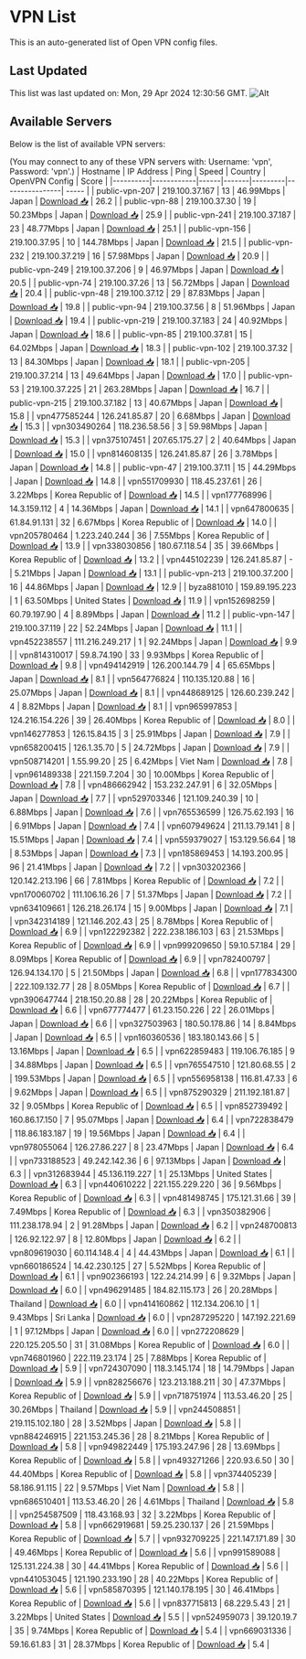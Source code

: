 # VPN List

This is an auto-generated list of Open VPN config files.

## Last Updated

This list was last updated on: Mon, 29 Apr 2024 12:30:56 GMT.
![Alt](https://repobeats.axiom.co/api/embed/186b98318ef1479477931607c1ad7d823f12451f.svg "Repobeats analytics image")

## Available Servers

Below is the list of available VPN servers:

(You may connect to any of these VPN servers with: Username: 'vpn', Password: 'vpn'.)
| Hostname | IP Address | Ping | Speed | Country | OpenVPN Config | Score |
|----------|------------|------|-------|---------|----------------| ----- |
| public-vpn-207 | 219.100.37.167 | 13 | 46.99Mbps | Japan | [Download 📥](./configs/server_0_JP.ovpn) | 26.2 |
| public-vpn-88 | 219.100.37.30 | 19 | 50.23Mbps | Japan | [Download 📥](./configs/server_1_JP.ovpn) | 25.9 |
| public-vpn-241 | 219.100.37.187 | 23 | 48.77Mbps | Japan | [Download 📥](./configs/server_2_JP.ovpn) | 25.1 |
| public-vpn-156 | 219.100.37.95 | 10 | 144.78Mbps | Japan | [Download 📥](./configs/server_3_JP.ovpn) | 21.5 |
| public-vpn-232 | 219.100.37.219 | 16 | 57.98Mbps | Japan | [Download 📥](./configs/server_4_JP.ovpn) | 20.9 |
| public-vpn-249 | 219.100.37.206 | 9 | 46.97Mbps | Japan | [Download 📥](./configs/server_5_JP.ovpn) | 20.5 |
| public-vpn-74 | 219.100.37.26 | 13 | 56.72Mbps | Japan | [Download 📥](./configs/server_6_JP.ovpn) | 20.4 |
| public-vpn-48 | 219.100.37.12 | 29 | 87.83Mbps | Japan | [Download 📥](./configs/server_7_JP.ovpn) | 19.8 |
| public-vpn-94 | 219.100.37.56 | 8 | 51.96Mbps | Japan | [Download 📥](./configs/server_8_JP.ovpn) | 19.4 |
| public-vpn-219 | 219.100.37.183 | 24 | 40.92Mbps | Japan | [Download 📥](./configs/server_9_JP.ovpn) | 18.6 |
| public-vpn-85 | 219.100.37.81 | 15 | 64.02Mbps | Japan | [Download 📥](./configs/server_10_JP.ovpn) | 18.3 |
| public-vpn-102 | 219.100.37.32 | 13 | 84.30Mbps | Japan | [Download 📥](./configs/server_11_JP.ovpn) | 18.1 |
| public-vpn-205 | 219.100.37.214 | 13 | 49.64Mbps | Japan | [Download 📥](./configs/server_12_JP.ovpn) | 17.0 |
| public-vpn-53 | 219.100.37.225 | 21 | 263.28Mbps | Japan | [Download 📥](./configs/server_13_JP.ovpn) | 16.7 |
| public-vpn-215 | 219.100.37.182 | 13 | 40.67Mbps | Japan | [Download 📥](./configs/server_14_JP.ovpn) | 15.8 |
| vpn477585244 | 126.241.85.87 | 20 | 6.68Mbps | Japan | [Download 📥](./configs/server_15_JP.ovpn) | 15.3 |
| vpn303490264 | 118.236.58.56 | 3 | 59.98Mbps | Japan | [Download 📥](./configs/server_16_JP.ovpn) | 15.3 |
| vpn375107451 | 207.65.175.27 | 2 | 40.64Mbps | Japan | [Download 📥](./configs/server_17_JP.ovpn) | 15.0 |
| vpn814608135 | 126.241.85.87 | 26 | 3.78Mbps | Japan | [Download 📥](./configs/server_18_JP.ovpn) | 14.8 |
| public-vpn-47 | 219.100.37.11 | 15 | 44.29Mbps | Japan | [Download 📥](./configs/server_19_JP.ovpn) | 14.8 |
| vpn551709930 | 118.45.237.61 | 26 | 3.22Mbps | Korea Republic of | [Download 📥](./configs/server_20_KR.ovpn) | 14.5 |
| vpn177768996 | 14.3.159.112 | 4 | 14.36Mbps | Japan | [Download 📥](./configs/server_21_JP.ovpn) | 14.1 |
| vpn647800635 | 61.84.91.131 | 32 | 6.67Mbps | Korea Republic of | [Download 📥](./configs/server_22_KR.ovpn) | 14.0 |
| vpn205780464 | 1.223.240.244 | 36 | 7.55Mbps | Korea Republic of | [Download 📥](./configs/server_23_KR.ovpn) | 13.9 |
| vpn338030856 | 180.67.118.54 | 35 | 39.66Mbps | Korea Republic of | [Download 📥](./configs/server_24_KR.ovpn) | 13.2 |
| vpn445102239 | 126.241.85.87 | - | 5.21Mbps | Japan | [Download 📥](./configs/server_25_JP.ovpn) | 13.1 |
| public-vpn-213 | 219.100.37.200 | 16 | 44.86Mbps | Japan | [Download 📥](./configs/server_26_JP.ovpn) | 12.9 |
| byza881010 | 159.89.195.223 | 1 | 63.50Mbps | United States | [Download 📥](./configs/server_27_US.ovpn) | 11.9 |
| vpn152698259 | 60.79.197.90 | 4 | 8.89Mbps | Japan | [Download 📥](./configs/server_28_JP.ovpn) | 11.2 |
| public-vpn-147 | 219.100.37.119 | 22 | 52.24Mbps | Japan | [Download 📥](./configs/server_29_JP.ovpn) | 11.1 |
| vpn452238557 | 111.216.249.217 | 1 | 92.24Mbps | Japan | [Download 📥](./configs/server_30_JP.ovpn) | 9.9 |
| vpn814310017 | 59.8.74.190 | 33 | 9.93Mbps | Korea Republic of | [Download 📥](./configs/server_31_KR.ovpn) | 9.8 |
| vpn494142919 | 126.200.144.79 | 4 | 65.65Mbps | Japan | [Download 📥](./configs/server_32_JP.ovpn) | 8.1 |
| vpn564776824 | 110.135.120.88 | 16 | 25.07Mbps | Japan | [Download 📥](./configs/server_33_JP.ovpn) | 8.1 |
| vpn448689125 | 126.60.239.242 | 4 | 8.82Mbps | Japan | [Download 📥](./configs/server_34_JP.ovpn) | 8.1 |
| vpn965997853 | 124.216.154.226 | 39 | 26.40Mbps | Korea Republic of | [Download 📥](./configs/server_35_KR.ovpn) | 8.0 |
| vpn146277853 | 126.15.84.15 | 3 | 25.91Mbps | Japan | [Download 📥](./configs/server_36_JP.ovpn) | 7.9 |
| vpn658200415 | 126.1.35.70 | 5 | 24.72Mbps | Japan | [Download 📥](./configs/server_37_JP.ovpn) | 7.9 |
| vpn508714201 | 1.55.99.20 | 25 | 6.42Mbps | Viet Nam | [Download 📥](./configs/server_38_VN.ovpn) | 7.8 |
| vpn961489338 | 221.159.7.204 | 30 | 10.00Mbps | Korea Republic of | [Download 📥](./configs/server_39_KR.ovpn) | 7.8 |
| vpn486662942 | 153.232.247.91 | 6 | 32.05Mbps | Japan | [Download 📥](./configs/server_40_JP.ovpn) | 7.7 |
| vpn529703346 | 121.109.240.39 | 10 | 6.88Mbps | Japan | [Download 📥](./configs/server_41_JP.ovpn) | 7.6 |
| vpn765536599 | 126.75.62.193 | 16 | 6.91Mbps | Japan | [Download 📥](./configs/server_42_JP.ovpn) | 7.4 |
| vpn607949624 | 211.13.79.141 | 8 | 15.51Mbps | Japan | [Download 📥](./configs/server_43_JP.ovpn) | 7.4 |
| vpn559379027 | 153.129.56.64 | 18 | 8.53Mbps | Japan | [Download 📥](./configs/server_44_JP.ovpn) | 7.3 |
| vpn185869453 | 14.193.200.95 | 96 | 21.41Mbps | Japan | [Download 📥](./configs/server_45_JP.ovpn) | 7.2 |
| vpn303202366 | 120.142.213.196 | 66 | 7.81Mbps | Korea Republic of | [Download 📥](./configs/server_46_KR.ovpn) | 7.2 |
| vpn170060702 | 111.106.16.26 | 7 | 51.37Mbps | Japan | [Download 📥](./configs/server_47_JP.ovpn) | 7.2 |
| vpn634109661 | 126.218.26.174 | 15 | 9.00Mbps | Japan | [Download 📥](./configs/server_48_JP.ovpn) | 7.1 |
| vpn342314189 | 121.146.202.43 | 25 | 8.78Mbps | Korea Republic of | [Download 📥](./configs/server_49_KR.ovpn) | 6.9 |
| vpn122292382 | 222.238.186.103 | 63 | 21.53Mbps | Korea Republic of | [Download 📥](./configs/server_50_KR.ovpn) | 6.9 |
| vpn999209650 | 59.10.57.184 | 29 | 8.09Mbps | Korea Republic of | [Download 📥](./configs/server_51_KR.ovpn) | 6.9 |
| vpn782400797 | 126.94.134.170 | 5 | 21.50Mbps | Japan | [Download 📥](./configs/server_52_JP.ovpn) | 6.8 |
| vpn177834300 | 222.109.132.77 | 28 | 8.05Mbps | Korea Republic of | [Download 📥](./configs/server_53_KR.ovpn) | 6.7 |
| vpn390647744 | 218.150.20.88 | 28 | 20.22Mbps | Korea Republic of | [Download 📥](./configs/server_54_KR.ovpn) | 6.6 |
| vpn677774477 | 61.23.150.226 | 22 | 26.01Mbps | Japan | [Download 📥](./configs/server_55_JP.ovpn) | 6.6 |
| vpn327503963 | 180.50.178.86 | 14 | 8.84Mbps | Japan | [Download 📥](./configs/server_56_JP.ovpn) | 6.5 |
| vpn160360536 | 183.180.143.66 | 5 | 13.16Mbps | Japan | [Download 📥](./configs/server_57_JP.ovpn) | 6.5 |
| vpn622859483 | 119.106.76.185 | 9 | 34.88Mbps | Japan | [Download 📥](./configs/server_58_JP.ovpn) | 6.5 |
| vpn765547510 | 121.80.68.55 | 2 | 199.53Mbps | Japan | [Download 📥](./configs/server_59_JP.ovpn) | 6.5 |
| vpn556958138 | 116.81.47.33 | 6 | 9.62Mbps | Japan | [Download 📥](./configs/server_60_JP.ovpn) | 6.5 |
| vpn875290329 | 211.192.181.87 | 32 | 9.05Mbps | Korea Republic of | [Download 📥](./configs/server_61_KR.ovpn) | 6.5 |
| vpn852739492 | 160.86.17.150 | 7 | 95.07Mbps | Japan | [Download 📥](./configs/server_62_JP.ovpn) | 6.4 |
| vpn722838479 | 118.86.183.187 | 19 | 19.56Mbps | Japan | [Download 📥](./configs/server_63_JP.ovpn) | 6.4 |
| vpn978055064 | 126.27.86.227 | 8 | 23.47Mbps | Japan | [Download 📥](./configs/server_64_JP.ovpn) | 6.4 |
| vpn733188523 | 49.242.142.36 | 6 | 97.13Mbps | Japan | [Download 📥](./configs/server_65_JP.ovpn) | 6.3 |
| vpn312683944 | 45.136.119.227 | 1 | 25.13Mbps | United States | [Download 📥](./configs/server_66_US.ovpn) | 6.3 |
| vpn440610222 | 221.155.229.220 | 36 | 9.56Mbps | Korea Republic of | [Download 📥](./configs/server_67_KR.ovpn) | 6.3 |
| vpn481498745 | 175.121.31.66 | 39 | 7.49Mbps | Korea Republic of | [Download 📥](./configs/server_68_KR.ovpn) | 6.3 |
| vpn350382906 | 111.238.178.94 | 2 | 91.28Mbps | Japan | [Download 📥](./configs/server_69_JP.ovpn) | 6.2 |
| vpn248700813 | 126.92.122.97 | 8 | 12.80Mbps | Japan | [Download 📥](./configs/server_70_JP.ovpn) | 6.2 |
| vpn809619030 | 60.114.148.4 | 4 | 44.43Mbps | Japan | [Download 📥](./configs/server_71_JP.ovpn) | 6.1 |
| vpn660186524 | 14.42.230.125 | 27 | 5.52Mbps | Korea Republic of | [Download 📥](./configs/server_72_KR.ovpn) | 6.1 |
| vpn902366193 | 122.24.214.99 | 6 | 9.32Mbps | Japan | [Download 📥](./configs/server_73_JP.ovpn) | 6.0 |
| vpn496291485 | 184.82.115.173 | 26 | 20.28Mbps | Thailand | [Download 📥](./configs/server_74_TH.ovpn) | 6.0 |
| vpn414160862 | 112.134.206.10 | 1 | 9.43Mbps | Sri Lanka | [Download 📥](./configs/server_75_LK.ovpn) | 6.0 |
| vpn287295220 | 147.192.221.69 | 1 | 97.12Mbps | Japan | [Download 📥](./configs/server_76_JP.ovpn) | 6.0 |
| vpn272208629 | 220.125.205.50 | 31 | 31.08Mbps | Korea Republic of | [Download 📥](./configs/server_77_KR.ovpn) | 6.0 |
| vpn746801960 | 222.119.23.174 | 25 | 7.88Mbps | Korea Republic of | [Download 📥](./configs/server_78_KR.ovpn) | 5.9 |
| vpn724307090 | 118.3.145.174 | 18 | 14.79Mbps | Japan | [Download 📥](./configs/server_79_JP.ovpn) | 5.9 |
| vpn828256676 | 123.213.188.211 | 30 | 47.37Mbps | Korea Republic of | [Download 📥](./configs/server_80_KR.ovpn) | 5.9 |
| vpn718751974 | 113.53.46.20 | 25 | 30.26Mbps | Thailand | [Download 📥](./configs/server_81_TH.ovpn) | 5.9 |
| vpn244508851 | 219.115.102.180 | 28 | 3.52Mbps | Japan | [Download 📥](./configs/server_82_JP.ovpn) | 5.8 |
| vpn884246915 | 221.153.245.36 | 28 | 8.21Mbps | Korea Republic of | [Download 📥](./configs/server_83_KR.ovpn) | 5.8 |
| vpn949822449 | 175.193.247.96 | 28 | 13.69Mbps | Korea Republic of | [Download 📥](./configs/server_84_KR.ovpn) | 5.8 |
| vpn493271266 | 220.93.6.50 | 30 | 44.40Mbps | Korea Republic of | [Download 📥](./configs/server_85_KR.ovpn) | 5.8 |
| vpn374405239 | 58.186.91.115 | 22 | 9.57Mbps | Viet Nam | [Download 📥](./configs/server_86_VN.ovpn) | 5.8 |
| vpn686510401 | 113.53.46.20 | 26 | 4.61Mbps | Thailand | [Download 📥](./configs/server_87_TH.ovpn) | 5.8 |
| vpn254587509 | 118.43.168.93 | 32 | 3.22Mbps | Korea Republic of | [Download 📥](./configs/server_88_KR.ovpn) | 5.8 |
| vpn662919681 | 59.25.230.137 | 26 | 21.59Mbps | Korea Republic of | [Download 📥](./configs/server_89_KR.ovpn) | 5.7 |
| vpn932709225 | 221.147.171.89 | 30 | 49.46Mbps | Korea Republic of | [Download 📥](./configs/server_90_KR.ovpn) | 5.6 |
| vpn991589088 | 125.131.224.38 | 30 | 44.41Mbps | Korea Republic of | [Download 📥](./configs/server_91_KR.ovpn) | 5.6 |
| vpn441053045 | 121.190.233.190 | 28 | 40.22Mbps | Korea Republic of | [Download 📥](./configs/server_92_KR.ovpn) | 5.6 |
| vpn585870395 | 121.140.178.195 | 30 | 46.41Mbps | Korea Republic of | [Download 📥](./configs/server_93_KR.ovpn) | 5.6 |
| vpn837715813 | 68.229.5.43 | 21 | 3.22Mbps | United States | [Download 📥](./configs/server_94_US.ovpn) | 5.5 |
| vpn524959073 | 39.120.19.7 | 35 | 9.74Mbps | Korea Republic of | [Download 📥](./configs/server_95_KR.ovpn) | 5.4 |
| vpn669031336 | 59.16.61.83 | 31 | 28.37Mbps | Korea Republic of | [Download 📥](./configs/server_96_KR.ovpn) | 5.4 |
